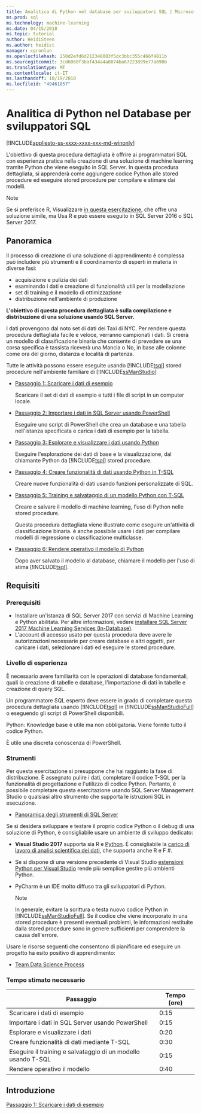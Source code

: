 ```yaml
---
title: Analitica di Python nel database per sviluppatori SQL | Microsoft Docs
ms.prod: sql
ms.technology: machine-learning
ms.date: 04/15/2018
ms.topic: tutorial
author: HeidiSteen
ms.author: heidist
manager: cgronlun
ms.openlocfilehash: 250d2efd6d212348083f5dc3bbc355c466f4811b
ms.sourcegitcommit: 3cd6068f3baf434a4a8074ba67223899e77a690b
ms.translationtype: MT
ms.contentlocale: it-IT
ms.lasthandoff: 10/19/2018
ms.locfileid: "49461857"
---
```

# <a name="in-database-python-analytics-for-sql-developers"></a>Analitica di Python nel Database per sviluppatori SQL
[!INCLUDE[appliesto-ss-xxxx-xxxx-xxx-md-winonly](../../includes/appliesto-ss-xxxx-xxxx-xxx-md-winonly.md)]

L'obiettivo di questa procedura dettagliata è offrire ai programmatori SQL con esperienza pratica nella creazione di una soluzione di machine learning tramite Python che viene eseguito in SQL Server. In questa procedura dettagliata, si apprenderà come aggiungere codice Python alle stored procedure ed eseguire stored procedure per compilare e stimare dai modelli.

> [!NOTE]
> Se si preferisce R, Visualizzare [in questa esercitazione](sqldev-in-database-r-for-sql-developers.md), che offre una soluzione simile, ma Usa R e può essere eseguito in SQL Server 2016 o SQL Server 2017.

## <a name="overview"></a>Panoramica

Il processo di creazione di una soluzione di apprendimento è complessa può includere più strumenti e il coordinamento di esperti in materia in diverse fasi:

+ acquisizione e pulizia dei dati
+ esaminando i dati e creazione di funzionalità utili per la modellazione
+ set di training e il modello di ottimizzazione
+ distribuzione nell'ambiente di produzione

**L'obiettivo di questa procedura dettagliata è sulla compilazione e distribuzione di una soluzione usando SQL Server.**

I dati provengono dal noto set di dati dei Taxi di NYC. Per rendere questa procedura dettagliata facile e veloce, verranno campionati i dati. Si creerà un modello di classificazione binaria che consente di prevedere se una corsa specifica è tassista riceverà una Mancia o No, in base alle colonne come ora del giorno, distanza e località di partenza.

Tutte le attività possono essere eseguite usando [!INCLUDE[tsql](../../includes/tsql-md.md)] stored procedure nell'ambiente familiare di [!INCLUDE[ssManStudio](../../includes/ssmanstudio-md.md)]

- [Passaggio 1: Scaricare i dati di esempio](demo-data-nyctaxi-in-sql.md)

    Scaricare il set di dati di esempio e tutti i file di script in un computer locale.

- [Passaggio 2: Importare i dati in SQL Server usando PowerShell](sqldev-py2-import-data-to-sql-server-using-powershell.md)

    Eseguire uno script di PowerShell che crea un database e una tabella nell'istanza specificata e carica i dati di esempio per la tabella.

- [Passaggio 3: Esplorare e visualizzare i dati usando Python](sqldev-py3-explore-and-visualize-the-data.md)

    Eseguire l'esplorazione dei dati di base e la visualizzazione, dal chiamante Python da [!INCLUDE[tsql](../../includes/tsql-md.md)] stored procedure.

- [Passaggio 4: Creare funzionalità di dati usando Python in T-SQL](sqldev-py5-train-and-save-a-model-using-t-sql.md)

    Creare nuove funzionalità di dati usando funzioni personalizzate di SQL.
  
- [Passaggio 5: Training e salvataggio di un modello Python con T-SQL](sqldev-py5-train-and-save-a-model-using-t-sql.md)

    Creare e salvare il modello di machine learning, l'uso di Python nelle stored procedure.
  
    Questa procedura dettagliata viene illustrato come eseguire un'attività di classificazione binaria. è anche possibile usare i dati per compilare modelli di regressione o classificazione multiclasse.

  
-  [Passaggio 6: Rendere operativo il modello di Python](sqldev-py6-operationalize-the-model.md)

    Dopo aver salvato il modello al database, chiamare il modello per l'uso di stima [!INCLUDE[tsql](../../includes/tsql-md.md)].

## <a name="requirements"></a>Requisiti

### <a name="prerequisites"></a>Prerequisiti

+ Installare un'istanza di SQL Server 2017 con servizi di Machine Learning e Python abilitata. Per altre informazioni, vedere [installare SQL Server 2017 Machine Learning Services (In-Database)](../install/sql-machine-learning-services-windows-install.md).
+ L'account di accesso usato per questa procedura deve avere le autorizzazioni necessarie per creare database e altri oggetti, per caricare i dati, selezionare i dati ed eseguire le stored procedure.

### <a name="experience-level"></a>Livello di esperienza

È necessario avere familiarità con le operazioni di database fondamentali, quali la creazione di tabelle e database, l'importazione di dati in tabelle e creazione di query SQL.

Un programmatore SQL esperto deve essere in grado di completare questa procedura dettagliata usando [!INCLUDE[tsql](../../includes/tsql-md.md)] in [!INCLUDE[ssManStudioFull](../../includes/ssmanstudiofull-md.md)] o eseguendo gli script di PowerShell disponibili.

Python: Knowledge base è utile ma non obbligatoria. Viene fornito tutto il codice Python.

È utile una discreta conoscenza di PowerShell.

### <a name="tools"></a>Strumenti

Per questa esercitazione si presuppone che hai raggiunto la fase di distribuzione. È assegnato pulire i dati, completare il codice T-SQL per la funzionalità di progettazione e l'utilizzo di codice Python. Pertanto, è possibile completare questa esercitazione usando SQL Server Management Studio o qualsiasi altro strumento che supporta le istruzioni SQL in esecuzione.

+ [Panoramica degli strumenti di SQL Server](https://docs.microsoft.com/sql/tools/overview-sql-tools) 

Se si desidera sviluppare e testare il proprio codice Python o il debug di una soluzione di Python, è consigliabile usare un ambiente di sviluppo dedicato:

+ **Visual Studio 2017** supporta sia R e [Python](https://blogs.msdn.microsoft.com/visualstudio/2017/05/12/a-lap-around-python-in-visual-studio-2017/). È consigliabile la [carico di lavoro di analisi scientifica dei dati](https://blogs.msdn.microsoft.com/visualstudio/2016/11/18/data-science-workloads-in-visual-studio-2017-rc/), che supporta anche R e F #.
+ Se si dispone di una versione precedente di Visual Studio [estensioni Python per Visual Studio](https://docs.microsoft.com/visualstudio/python/python-in-visual-studio) rende più semplice gestire più ambienti Python.
+ PyCharm è un IDE molto diffuso tra gli sviluppatori di Python.

    > [!NOTE]
    > In generale, evitare la scrittura o testa nuovo codice Python in [!INCLUDE[ssManStudioFull](../../includes/ssmanstudiofull-md.md)]. Se il codice che viene incorporato in una stored procedure è presenti eventuali problemi, le informazioni restituite dalla stored procedure sono in genere sufficienti per comprendere la causa dell'errore.

Usare le risorse seguenti che consentono di pianificare ed eseguire un progetto ha esito positivo di apprendimento:

+ [Team Data Science Process](https://docs.microsoft.com/azure/machine-learning/team-data-science-process/overview)

### <a name="estimated-time-required"></a>Tempo stimato necessario

|Passaggio| Tempo (ore)|
|----|----|
|Scaricare i dati di esempio| 0:15|
|Importare i dati in SQL Server usando PowerShell|0:15|
|Esplorare e visualizzare i dati|0:20|
|Creare funzionalità di dati mediante T-SQL|0:30|
|Eseguire il training e salvataggio di un modello usando T-SQL|0:15|
|Rendere operativo il modello|0:40|

## <a name="get-started"></a>Introduzione

  [Passaggio 1: Scaricare i dati di esempio](demo-data-nyctaxi-in-sql.md)
